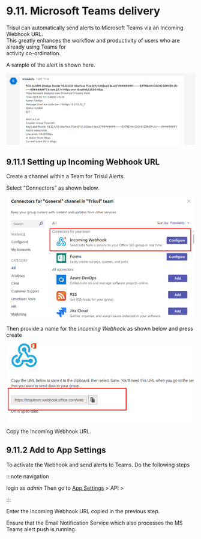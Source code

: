 # 9.11. Microsoft Teams delivery

Trisul can automatically send alerts to Microsoft Teams via an Incoming Webhook URL.  
This greatly enhances the workflow and productivity of users who are already using Teams for  
activity co-ordination.

A sample of the alert is shown here.

![](image/msteams.png)

## 9.11.1 Setting up Incoming Webhook URL

Create a channel within a Team for Trisul Alerts.

Select “Connectors” as shown below.

![](image/msteams-connectors.png)

Then provide a name for the *Incoming Webhook* as shown below and press create

![](image/msteams-hook.png)

Copy the Incoming Webhook URL.

## 9.11.2 Add to App Settings

To activate the Webhook and send alerts to Teams. Do the following steps

:::note navigation

login as *admin* Then go to [App Settings](https://trisul.org/docs/ug/webadmin/web_options.html) > API >

:::

Enter the Incoming Webhook URL copied in the previous step.

Ensure that the Email Notification Service which also processes the MS Teams alert push is running.
